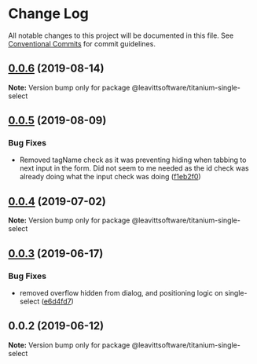 # Change Log

All notable changes to this project will be documented in this file.
See [Conventional Commits](https://conventionalcommits.org) for commit guidelines.

## [0.0.6](https://github.com/LeavittSoftware/titanium-elements/compare/@leavittsoftware/titanium-single-select@0.0.5...@leavittsoftware/titanium-single-select@0.0.6) (2019-08-14)

**Note:** Version bump only for package @leavittsoftware/titanium-single-select





## [0.0.5](https://github.com/LeavittSoftware/titanium-elements/compare/@leavittsoftware/titanium-single-select@0.0.4...@leavittsoftware/titanium-single-select@0.0.5) (2019-08-09)


### Bug Fixes

* Removed tagName check as it was preventing hiding when tabbing to next input in the form. Did not seem to me needed as the id check was already doing what the input check was doing ([f1eb2f0](https://github.com/LeavittSoftware/titanium-elements/commit/f1eb2f0))





## [0.0.4](https://github.com/LeavittSoftware/titanium-elements/compare/@leavittsoftware/titanium-single-select@0.0.3...@leavittsoftware/titanium-single-select@0.0.4) (2019-07-02)

**Note:** Version bump only for package @leavittsoftware/titanium-single-select





## [0.0.3](https://github.com/LeavittSoftware/titanium-elements/compare/@leavittsoftware/titanium-single-select@0.0.2...@leavittsoftware/titanium-single-select@0.0.3) (2019-06-17)


### Bug Fixes

* removed overflow hidden from dialog, and positioning logic on single-select ([e6d4fd7](https://github.com/LeavittSoftware/titanium-elements/commit/e6d4fd7))





## 0.0.2 (2019-06-12)

**Note:** Version bump only for package @leavittsoftware/titanium-single-select
